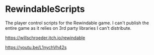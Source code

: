 # RewindableScripts

The player control scripts for the Rewindable game. I can't publish the entire game as it relies on 3rd party libraries I can't distribute. 

 ​https://willschroeder.itch.io/rewindable​ 
 
 ​https://youtu.be/L1nychVh42s 

